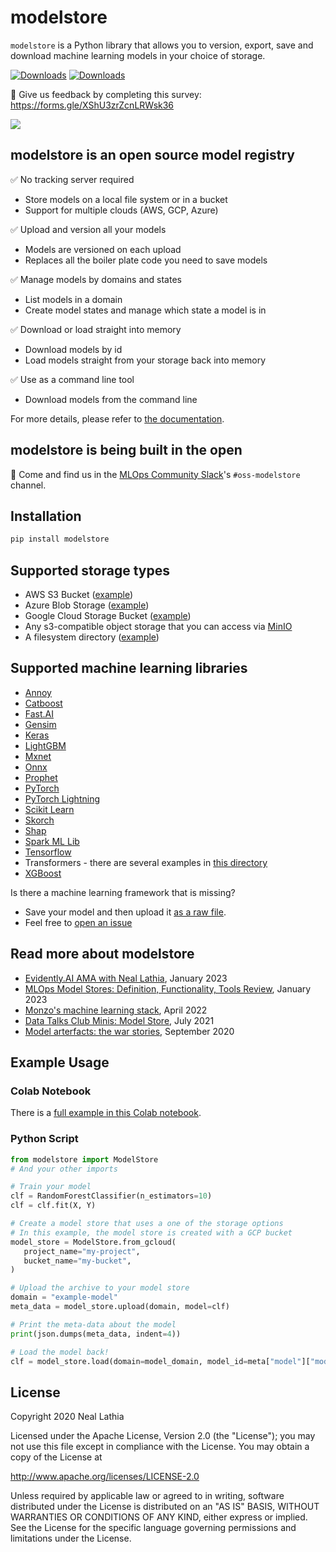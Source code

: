 # modelstore

`modelstore` is a Python library that allows you to version, export, save and download machine learning models in your choice of storage.

[![Downloads](https://pepy.tech/badge/modelstore)](https://pepy.tech/project/modelstore) [![Downloads](https://pepy.tech/badge/modelstore/month)](https://pepy.tech/project/modelstore)

💭  Give us feedback by completing this survey: https://forms.gle/XShU3zrZcnLRWsk36

[![](https://img.shields.io/static/v1?label=Sponsor&message=%E2%9D%A4&logo=GitHub&color=%23fe8e86)](https://github.com/sponsors/nlathia/)

## modelstore is an open source model registry

✅ No tracking server required
* Store models on a local file system or in a bucket
* Support for multiple clouds (AWS, GCP, Azure)

✅ Upload and version all your models
* Models are versioned on each upload
* Replaces all the boiler plate code you need to save models

✅ Manage models by domains and states
* List models in a domain
* Create model states and manage which state a model is in

✅ Download or load straight into memory
* Download models by id
* Load models straight from your storage back into memory

✅ Use as a command line tool
* Download models from the command line

For more details, please refer to [the documentation](https://modelstore.readthedocs.io/en/latest/).

## modelstore is being built in the open

💬 Come and find us in the [MLOps Community Slack](https://go.mlops.community/slack)'s `#oss-modelstore` channel.

## Installation

```python
pip install modelstore
```

## Supported storage types

* AWS S3 Bucket ([example](https://github.com/operatorai/modelstore/blob/b096275018674243835d21102f75b6270dfa2c97/examples/examples-by-storage/modelstores.py#L17-L21))
* Azure Blob Storage ([example](https://github.com/operatorai/modelstore/blob/b096275018674243835d21102f75b6270dfa2c97/examples/examples-by-storage/modelstores.py#L24-L31))
* Google Cloud Storage Bucket ([example](https://github.com/operatorai/modelstore/blob/b096275018674243835d21102f75b6270dfa2c97/examples/examples-by-storage/modelstores.py#L34-L41))
* Any s3-compatible object storage that you can access via [MinIO](https://min.io/)
* A filesystem directory ([example](https://github.com/operatorai/modelstore/blob/b096275018674243835d21102f75b6270dfa2c97/examples/examples-by-storage/modelstores.py#L44-L49))


## Supported machine learning libraries

* [Annoy](https://github.com/operatorai/modelstore/blob/main/examples/examples-by-ml-library/libraries/annoy_example.py)
* [Catboost](https://github.com/operatorai/modelstore/blob/main/examples/examples-by-ml-library/libraries/catboost_example.py)
* [Fast.AI](https://github.com/operatorai/modelstore/blob/main/examples/examples-by-ml-library/libraries/fastai_example.py)
* [Gensim](https://github.com/operatorai/modelstore/blob/main/examples/examples-by-ml-library/libraries/gensim_example.py)
* [Keras](https://github.com/operatorai/modelstore/blob/main/examples/examples-by-ml-library/libraries/keras_example.py)
* [LightGBM](https://github.com/operatorai/modelstore/blob/main/examples/examples-by-ml-library/libraries/lightgbm_example.py)
* [Mxnet](https://github.com/operatorai/modelstore/blob/main/examples/examples-by-ml-library/libraries/mxnet_example.py)
* [Onnx](https://github.com/operatorai/modelstore/blob/main/examples/examples-by-ml-library/libraries/onnx_example.py)
* [Prophet](https://github.com/operatorai/modelstore/blob/main/examples/examples-by-ml-library/libraries/prophet_example.py)
* [PyTorch](https://github.com/operatorai/modelstore/blob/main/examples/examples-by-ml-library/libraries/pytorch_example.py)
* [PyTorch Lightning](https://github.com/operatorai/modelstore/blob/main/examples/examples-by-ml-library/libraries/pytorch_lightning_example.py)
* [Scikit Learn](https://github.com/operatorai/modelstore/blob/main/examples/examples-by-ml-library/libraries/sklearn_example.py)
* [Skorch](https://github.com/operatorai/modelstore/blob/main/examples/examples-by-ml-library/libraries/skorch_example.py)
* [Shap](https://github.com/operatorai/modelstore/blob/main/examples/examples-by-ml-library/libraries/shap_example.py)
* [Spark ML Lib](https://spark.apache.org/)
* [Tensorflow](https://github.com/operatorai/modelstore/blob/main/examples/examples-by-ml-library/libraries/tensorflow_example.py)
* Transformers - there are several examples in [this directory](https://github.com/operatorai/modelstore/tree/main/examples/examples-by-ml-library/libraries/huggingface)
* [XGBoost](https://github.com/operatorai/modelstore/blob/main/examples/examples-by-ml-library/libraries/xgboost_example.py)

Is there a machine learning framework that is missing? 
* Save your model and then upload it [as a raw file](https://github.com/operatorai/modelstore/blob/main/examples/examples-by-ml-library/libraries/raw_file_example.py).
* Feel free to [open an issue](https://github.com/operatorai/modelstore/issues)

## Read more about modelstore

* [Evidently.AI AMA with Neal Lathia](https://www.evidentlyai.com/blog/ama-neal-lathia), January 2023
* [MLOps Model Stores: Definition, Functionality, Tools Review](https://neptune.ai/blog/mlops-model-stores), January 2023
* [Monzo's machine learning stack](https://monzo.com/blog/2022/04/26/monzos-machine-learning-stack), April 2022
* [Data Talks Club Minis: Model Store](https://www.youtube.com/watch?v=85BWnKmOZl8), July 2021
* [Model arterfacts: the war stories](https://nlathia.github.io/2020/09/Model-artifacts-war-stories.html), September 2020

## Example Usage

### Colab Notebook

There is a [full example in this Colab notebook](https://colab.research.google.com/drive/1yEY6wy68k7TlHzm8iJMKKBG_Pl-MGZUe?usp=sharing).

### Python Script

```python
from modelstore import ModelStore
# And your other imports

# Train your model
clf = RandomForestClassifier(n_estimators=10)
clf = clf.fit(X, Y)

# Create a model store that uses a one of the storage options
# In this example, the model store is created with a GCP bucket
model_store = ModelStore.from_gcloud(
   project_name="my-project",
   bucket_name="my-bucket",
)

# Upload the archive to your model store
domain = "example-model"
meta_data = model_store.upload(domain, model=clf)

# Print the meta-data about the model
print(json.dumps(meta_data, indent=4))

# Load the model back!
clf = model_store.load(domain=model_domain, model_id=meta["model"]["model_id"])
```

## License

Copyright 2020 Neal Lathia

Licensed under the Apache License, Version 2.0 (the "License");
you may not use this file except in compliance with the License.
You may obtain a copy of the License at

http://www.apache.org/licenses/LICENSE-2.0

Unless required by applicable law or agreed to in writing, software
distributed under the License is distributed on an "AS IS" BASIS,
WITHOUT WARRANTIES OR CONDITIONS OF ANY KIND, either express or implied.
See the License for the specific language governing permissions and
limitations under the License.
